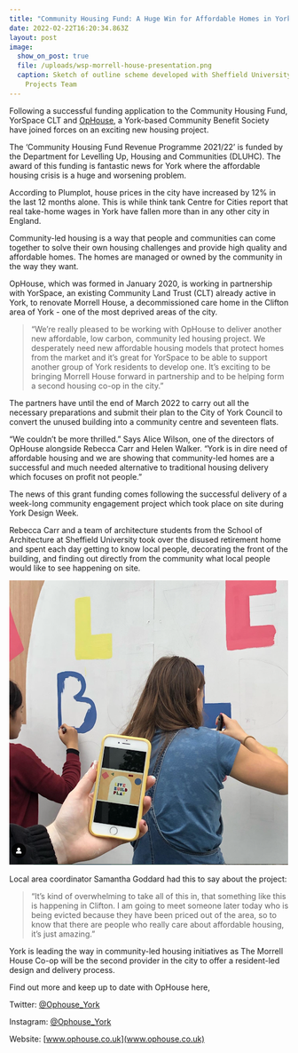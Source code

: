 ```yaml
---
title: "Community Housing Fund: A Huge Win for Affordable Homes in York"
date: 2022-02-22T16:20:34.863Z
layout: post
image:
  show_on_post: true
  file: /uploads/wsp-morrell-house-presentation.png
  caption: Sketch of outline scheme developed with Sheffield University Live
    Projects Team
---
```

Following a successful funding application to the Community Housing Fund, YorSpace CLT and [OpHouse](www.ophouse.co.uk), a York-based Community Benefit Society have joined forces on an exciting new housing project. 

The ‘Community Housing Fund Revenue Programme 2021/22’ is funded by the Department for Levelling Up, Housing and Communities (DLUHC). The award of this funding is fantastic news for York where the affordable housing crisis is a huge and worsening problem. 

According to Plumplot, house prices in the city have increased by 12% in the last 12 months alone. This is while think tank Centre for Cities report that real take-home wages in York have fallen more than in any other city in England.

Community-led housing is a way that people and communities can come together to solve their own housing challenges and provide high quality and affordable homes. The homes are managed or owned by the community in the way they want.   

OpHouse, which was formed in January 2020, is working in partnership with YorSpace, an existing Community Land Trust (CLT) already active in York, to renovate Morrell House, a decommissioned care home in the Clifton area of York - one of the most deprived areas of the city. 

> “We’re really pleased to be working with OpHouse to deliver another new affordable, low carbon, community led housing project. We desperately need new affordable housing models that protect homes from the market and it’s great for YorSpace to be able to support another group of York residents to develop one. It’s exciting to be bringing Morrell House forward in partnership and to be helping form a second housing co-op in the city.”

The partners have until the end of March 2022 to carry out all the necessary preparations and submit their plan to the City of York Council to convert the unused building into a community centre and seventeen flats.

“We couldn’t be more thrilled.” Says Alice Wilson, one of the directors of OpHouse alongside Rebecca Carr and Helen Walker. “York is in dire need of affordable housing and we are showing that community-led homes are a successful and much needed alternative to traditional housing delivery which focuses on profit not people.”

The news of this grant funding comes following the successful delivery of a week-long community engagement project which took place on site during York Design Week. 

Rebecca Carr and a team of architecture students from the School of Architecture at Sheffield University took over the disused retirement home and spent each day getting to know local people, decorating the front of the building, and finding out directly from the community what local people would like to see happening on site.

![](/uploads/unnamed-1-.png)

Local area coordinator Samantha Goddard had this to say about the project:

> “It’s kind of overwhelming to take all of this in, that something like this is happening in Clifton. I am going to meet someone later today who is being evicted because they have been priced out of the area, so to know that there are people who really care about affordable housing, it’s just amazing.”

York is leading the way in community-led housing initiatives as The Morrell House Co-op will be the second provider in the city to offer a resident-led design and delivery process.

Find out more and keep up to date with OpHouse here,

Twitter: [@Ophouse_York](https://mobile.twitter.com/ophouse_york)

Instagram: [@Ophouse_York](https://www.instagram.com/ophouse_york/?hl=en)

Website: [www.ophouse.co.uk](www.ophouse.co.uk)